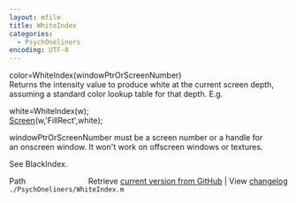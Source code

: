 ```yaml
---
layout: mfile
title: WhiteIndex
categories:
  - PsychOneliners
encoding: UTF-8
---
```


color=WhiteIndex(windowPtrOrScreenNumber)  
Returns the intensity value to produce white at the current screen depth,  
assuming a standard color lookup table for that depth. E.g.  

white=WhiteIndex(w);  
[Screen](/docs/Screen)(w,'FillRect',white);  

windowPtrOrScreenNumber must be a screen number or a handle for  
an onscreen window. It won't work on offscreen windows or textures.  

See BlackIndex.  



<div class="code_header" style="text-align:right;">
  <span style="float:left;">Path&nbsp;&nbsp;</span> <span class="counter">Retrieve <a href=
  "https://raw.github.com/Psychtoolbox-3/Psychtoolbox-3/beta/./PsychOneliners/WhiteIndex.m">current version from GitHub</a> | View <a href=
  "https://github.com/Psychtoolbox-3/Psychtoolbox-3/commits/beta/./PsychOneliners/WhiteIndex.m">changelog</a></span>
</div>
<div class="code">
  <code>./PsychOneliners/WhiteIndex.m</code>
</div>
